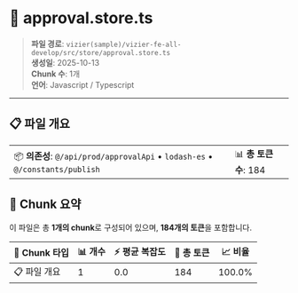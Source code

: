 # 📄 approval.store.ts

> **파일 경로**: `vizier(sample)/vizier-fe-all-develop/src/store/approval.store.ts`  
> **생성일**: 2025-10-13  
> **Chunk 수**: 1개  
> **언어**: Javascript / Typescript
---


## 📋 파일 개요

| | |
|--|--|
| 📦 **의존성**: `@/api/prod/approvalApi` • `lodash-es` • `@/constants/publish` | 📊 **총 토큰 수**: 184 |






## 🧩 Chunk 요약

이 파일은 총 **1개의 chunk**로 구성되어 있으며, **184개의 토큰**을 포함합니다.

| 🧩 Chunk 타입 | 📊 개수 | ⚡ 평균 복잡도 | 📝 총 토큰 | 📈 비율 |
|---------------|--------|-------------|----------|--------|
| 📋 파일 개요 | 1 | 0.0 | 184 | 100.0% |

